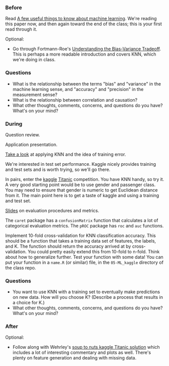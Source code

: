 ### Before

Read [A few useful things to know about machine learning](http://homes.cs.washington.edu/~pedrod/papers/cacm12.pdf). We're reading this paper now, and then again toward the end of the class; this is your first read through it.

Optional:

 * Go through Fortmann-Roe's [Understanding the Bias-Variance Tradeoff](http://scott.fortmann-roe.com/docs/BiasVariance.html). This is perhaps a more readable introduction and covers KNN, which we're doing in class.


### Questions

 * What is the relationship between the terms "bias" and "variance" in the machine learning sense, and "accuracy" and "precision" in the measurement sense?
 * What is the relationship between correlation and causation?
 * What other thoughts, comments, concerns, and questions do you have? What's on your mind?


### During

Question review.

Application presentation.

[Take a look](knn_iris_demo.Rmd) at applying KNN and the idea of training error.

We're interested in test set performance. Kaggle nicely provides training and test sets and is worth trying, so we'll go there.

In pairs, enter the [kaggle](http://www.kaggle.com/) [Titanic](http://www.kaggle.com/c/titanic-gettingStarted) competition. You have KNN handy, so try it. A very good starting point would be to use gender and passenger class. You may need to ensure that gender is numeric to get Euclidean distance from it. The main point here is to get a taste of kaggle and using a training and test set.

[Slides](slides.pdf) on evaluation procedures and metrics.

The `caret` package has a `confusionMatrix` function that calculates a lot of categorical evaluation metrics. The `pROC` package has `roc` and `auc` functions.

Implement 10-fold cross-validation for KNN classification accuracy. This should be a function that takes a training data set of features, the labels, and K. The function should return the accuracy arrived at by cross-validation. You could pretty easily extend this from 10-fold to n-fold. Think about how to generalize further. Test your function with some data! You can put your function in a `name.R` (or similar) file, in the `05-ML_kaggle` directory of the class repo.


### Questions

 * You want to use KNN with a training set to eventually make predictions on new data. How will you choose K? (Describe a process that results in a choice for K.)
 * What other thoughts, comments, concerns, and questions do you have? What's on your mind?


### After

Optional:

 * Follow along with Wehrley's [soup to nuts kaggle Titanic solution](https://github.com/wehrley/wehrley.github.io/blob/master/SOUPTONUTS.md) which includes a lot of interesting commentary and plots as well. There's plenty on feature generation and dealing with missing data.
